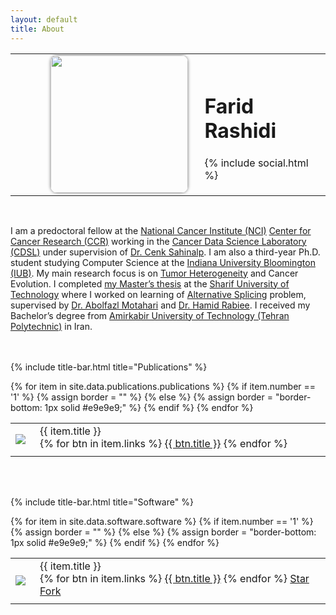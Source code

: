 ```yaml
---
layout: default
title: About
---
```


<table style="width:100%; margin-left: auto; margin-right: auto;">
  <tr>
    <td width="60%">
      <img style="margin:0px 10px 0px 0px; border-radius: 5%; box-shadow:0 0 5px #828282; float:right" src="https://www.gravatar.com/avatar/42125cfaaf0a859652acd4832533745d?s=2048" width="220px"/>
    </td>
    <td width="40%">
      <div style="float:left">
        <h1 class="site-title"><strong>Farid</strong> Rashidi</h1>
      </div>
      {% include social.html %}
    </td>
  </tr>
</table>
<br/>


I am a predoctoral fellow at the [National Cancer Institute (NCI)](https://www.cancer.gov) [Center for Cancer Research (CCR)](https://ccr.cancer.gov) working in the [Cancer Data Science Laboratory (CDSL)](https://ccr.cancer.gov/cancer-data-science-laboratory) under supervision of [Dr. Cenk Sahinalp](https://algo-cancer.github.io). I am also a third-year Ph.D. student studying Computer Science at the [Indiana University Bloomington (IUB)](https://www.indiana.edu). My main research focus is on [Tumor Heterogeneity](https://en.wikipedia.org/wiki/Tumour_heterogeneity) and Cancer Evolution. I completed [my Master’s thesis](http://library.sharif.ir/parvan/resource/444343/یادگیری-پیرایش-دگرسان-از-داده-های-توالی-یابی-آر--ان--ای/&from=search&&query=alternative%20splicing&count=20&execute=true) at the [Sharif University of Technology](http://www.en.sharif.edu) where I worked on learning of [Alternative Splicing](https://en.wikipedia.org/wiki/Alternative_splicing) problem, supervised by [Dr. Abolfazl Motahari](http://sharif.edu/~motahari/) and [Dr. Hamid Rabiee](http://sharif.edu/~rabiee/). I received my Bachelor’s degree from [Amirkabir University of Technology (Tehran Polytechnic)](https://aut.ac.ir/en) in Iran.


<br/><br/>
{% include title-bar.html title="Publications" %}
<table style="width: 100%;">
  <tbody>
    {% for item in site.data.publications.publications %}
      {% if item.number == '1' %}
        {% assign border = "" %}
      {% else %}
        {% assign border = "border-bottom: 1px solid #e9e9e9;" %}
      {% endif %}
      <tr>
        <td style="vertical-align:middle; {{ border }}">
          <a href="https://pubmed.ncbi.nlm.nih.gov/{{ item.pubmed }}"><img src="/assets/{{ item.cover }}" style="max-height:100px; max-width:135px;"></a>
        </td>
        <td style="width:100%; vertical-align:middle; padding-left:15px;  padding-bottom:10px; {{ border }}">
          <p style="margin: 0">{{ item.title }}</p>
          {% for btn in item.links %}
            <a class="btn" href="{{ btn.url }}">{{ btn.title }}</a>
          {% endfor %}
          <div class="altmetric-embed" data-badge-type="bar" data-doi="{{ item.doi }}" style="display: inline;"></div>
        </td>
      </tr>
    {% endfor %}
  </tbody>
</table>
<br/><br/>


{% include title-bar.html title="Software" %}
<table style="width: 100%;">
  <tbody>
    {% for item in site.data.software.software %}
      {% if item.number == '1' %}
        {% assign border = "" %}
      {% else %}
        {% assign border = "border-bottom: 1px solid #e9e9e9;" %}
      {% endif %}
      <tr>
        <td style="text-align:center; {{ border }}">
          <a href="{{ item.url }}"><img src="/assets/{{ item.cover }}" style="max-height:100px; max-width:135px;"></a>
        </td>
        <td style="width:100%; vertical-align:middle; padding-left:15px; padding-bottom:10px; {{ border }}">
          <p style="margin: 0">{{ item.title }}</p>
          {% for btn in item.links %}
            <a class="btn" href="{{ btn.url }}">{{ btn.title }}</a>
          {% endfor %}
          <a class="github-button" href="https://github.com/{{ item.id }}" data-show-count="true" aria-label="Star {{ item.id }} on GitHub">Star</a> <a class="github-button" href="https://github.com/{{ item.id }}/fork" data-show-count="true" aria-label="Fork {{ item.id }} on GitHub">Fork</a>
        </td>
      </tr>
    {% endfor %}
  </tbody>
</table>
<br/><br/>
